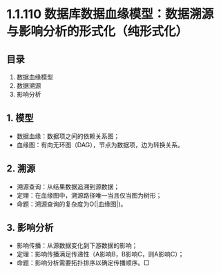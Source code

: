 # 1.1.110 数据库数据血缘模型：数据溯源与影响分析的形式化（纯形式化）

## 目录

1. 数据血缘模型
2. 数据溯源
3. 影响分析

## 1. 模型

- 数据血缘：数据项之间的依赖关系图；
- 血缘图：有向无环图（DAG），节点为数据项，边为转换关系。

## 2. 溯源

- 溯源查询：从结果数据追溯到源数据；
- 定理：在血缘图中，溯源路径唯一当且仅当图为树形；
- 命题：溯源查询的复杂度为O(|血缘图|)。

## 3. 影响分析

- 影响传播：从源数据变化到下游数据的影响；
- 定理：影响传播满足传递性（A影响B，B影响C，则A影响C）；
- 命题：影响分析需要拓扑排序以确定传播顺序。□
